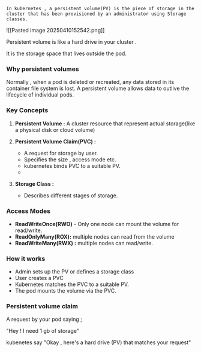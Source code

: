 	In kubernetes , a persistent volume(PV) is the piece of storage in the cluster that has been provisioned by an administrator using Storage classes. 

![[Pasted image 20250410152542.png]]


Persistent volume is like a hard drive in your cluster .

It is the storage space that lives outside the pod. 



### Why persistent volumes

Normally , when a pod is deleted or recreated, any data stored in its container file system is lost. A persistent volume allows data to outlive the  lifecycle of individual pods. 

### Key Concepts 

1. **Persistent Volume :** A cluster resource that represent actual storage(like a physical disk or cloud volume)

2. **Persistent Volume Claim(PVC) :** 
	* A request for storage by user. 
	* Specifies the size , access mode etc. 
	* kubernetes binds PVC to a suitable PV. 
	* 
3. **Storage Class :** 
	* Describes different stages of storage. 


### Access Modes

* **ReadWriteOnce(RWO)** - Only one node can mount the volume for read/write. 
* **ReadOnlyMany(ROX):** multiple nodes can read from the volume 
* **ReadWriteMany(RWX) :** multiple nodes can read/write. 



### How it works

* Admin sets up the PV or defines a storage class 
* User creates a PVC
* Kubernetes matches the PVC to a suitable PV. 
* The pod mounts the volume via the PVC. 




### Persistent volume claim

A request by your pod saying ; 

"Hey ! I need 1 gb of storage"

kubenetes say 
"Okay , here's a hard drive (PV) that matches your request"